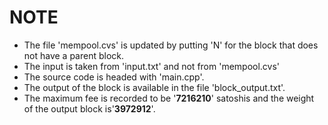 # NOTE
- The file 'mempool.cvs' is updated by putting 'N' for the block that does not have a parent block.
- The input is taken from 'input.txt' and not from 'mempool.cvs'
- The source code is headed with 'main.cpp'.
- The output of the block is available in the file 'block_output.txt'.
- The maximum fee is recorded to be '**7216210**' satoshis and the weight of the output block is'**3972912**'.
